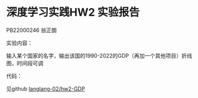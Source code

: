 # 深度学习实践HW2  实验报告

PB22000246 翁正朗





实验内容：

输入某个国家的名字，输出该国的1990-2022的GDP（再加一个其他项目）折线图，时间段可调



代码：

见github  [langlang-02/hw2-GDP](https://github.com/langlang-02/hw2-GDP)